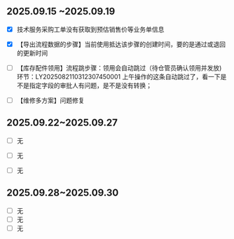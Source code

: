 ## 2025.09.15 ~2025.09.19

- [x] 技术服务采购工单没有获取到预估销售价等业务单信息
- [x] 【导出流程数据的步骤】当前使用抵达该步骤的创建时间，要的是通过或退回的更新时间
- [ ] 【库存配件领用】流程跳步骤：领用会自动跳过（待仓管员确认领用并发放)环节：LY2025082110312307450001 上午操作的这条自动跳过了，看一下是不是指定字段的审批人有问题，是不是没有转换；
- [ ] 【维修多方案】问题修复





## 2025.09.22~2025.09.27

- [ ] 无
- [ ] 无
- [ ] 无



## 2025.09.28~2025.09.30

- [ ] 无
- [ ] 无
- [ ] 无